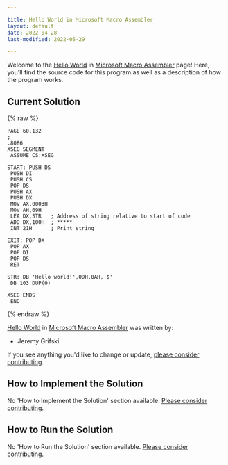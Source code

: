 ```yaml
---

title: Hello World in Microsoft Macro Assembler
layout: default
date: 2022-04-28
last-modified: 2022-05-29

---
```


Welcome to the [Hello World](https://sampleprograms.io/projects/hello-world) in [Microsoft Macro Assembler](https://sampleprograms.io/languages/microsoft-macro-assembler) page! Here, you'll find the source code for this program as well as a description of how the program works.

## Current Solution

{% raw %}

```microsoft macro assembler
PAGE 60,132
;
.8086
XSEG SEGMENT
 ASSUME CS:XSEG

START: PUSH DS
 PUSH DI
 PUSH CS
 POP DS
 PUSH AX
 PUSH DX
 MOV AX,0003H
 MOV AH,09H
 LEA DX,STR   ; Address of string relative to start of code
 ADD DX,100H  ; *****
 INT 21H      ; Print string

EXIT: POP DX
 POP AX
 POP DI
 POP DS
 RET
 
STR: DB 'Hello world!',0DH,0AH,'$'
 DB 103 DUP(0)

XSEG ENDS
 END
```

{% endraw %}

[Hello World](https://sampleprograms.io/projects/hello-world) in [Microsoft Macro Assembler](https://sampleprograms.io/languages/microsoft-macro-assembler) was written by:

- Jeremy Grifski

If you see anything you'd like to change or update, [please consider contributing](https://github.com/TheRenegadeCoder/sample-programs).

## How to Implement the Solution

No 'How to Implement the Solution' section available. [Please consider contributing](https://github.com/TheRenegadeCoder/sample-programs-website).

## How to Run the Solution

No 'How to Run the Solution' section available. [Please consider contributing](https://github.com/TheRenegadeCoder/sample-programs-website).